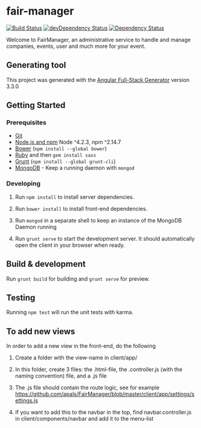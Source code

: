 # fair-manager

[![Build Status](https://travis-ci.com/apals/FairManager.svg?token=wnF5zpGmFJf9tfauhzAP&branch=master)](https://travis-ci.com/apals/FairManager) 
[![devDependency Status](https://david-dm.org/apals/FairManager/dev-status.svg)](https://david-dm.org/apals/FairManager#info=devDependencies)
[![Dependency Status](https://david-dm.org/apals/FairManager.svg)](https://david-dm.org/apals/FairManager)

Welcome to FairManager, an administrative service to handle and manage companies, events, user and much more for your event.

## Generating tool

This project was generated with the [Angular Full-Stack Generator](https://github.com/DaftMonk/generator-angular-fullstack) version 3.3.0

## Getting Started

### Prerequisites

- [Git](https://git-scm.com/)
- [Node.js and npm](nodejs.org) Node ^4.2.3, npm ^2.14.7
- [Bower](bower.io) (`npm install --global bower`)
- [Ruby](https://www.ruby-lang.org) and then `gem install sass`
- [Grunt](http://gruntjs.com/) (`npm install --global grunt-cli`)
- [MongoDB](https://www.mongodb.org/) - Keep a running daemon with `mongod`

### Developing

1. Run `npm install` to install server dependencies.

2. Run `bower install` to install front-end dependencies.

3. Run `mongod` in a separate shell to keep an instance of the MongoDB Daemon running

4. Run `grunt serve` to start the development server. It should automatically open the client in your browser when ready.


## Build & development

Run `grunt build` for building and `grunt serve` for preview.

## Testing

Running `npm test` will run the unit tests with karma.



## To add new views


In order to add a new view in the front-end, do the following

1. Create a folder with the view-name in client/app/

2. In this folder, create 3 files: the .html-file, the .controller.js (with the naming convention) file, and a .js file

3. The .js file should contain the route logic, see for example https://github.com/apals/FairManager/blob/master/client/app/settings/settings.js

4. If you want to add this to the navbar in the top, find navbar.controller.js in client/components/navbar and add it to the menu-list

